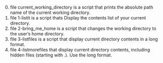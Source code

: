 0. file current_working_directory is a script that prints the absolute path name of the current working directory.
1. file 1-listit is a script thats Display the contents list of your current directory.
2. file 2-bring_me_home is a script that changes the working directory to the user’s home directory.
3. file 3-listfiles is a script that display current directory contents in a long format.
4. file 4-listmorefiles that display current directory contents, including hidden files (starting with .). Use the long format.
